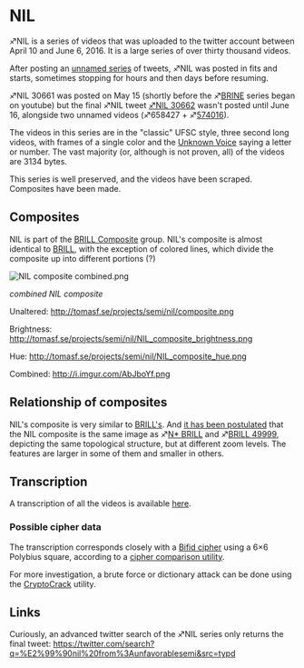 # NIL

♐NIL is a series of videos that was uploaded to the twitter account
between April 10 and June 6, 2016. It is a large series of over thirty
thousand videos.

After posting an [unnamed series](April_10_twitter_series "wikilink") of
tweets, ♐NIL was posted in fits and starts, sometimes stopping for hours
and then days before resuming.

♐NIL 30661 was posted on May 15 (shortly before the
♐[BRINE](BRINE "wikilink") series began on youtube) but the final ♐NIL
tweet
[♐NIL 30662](https://twitter.com/unfavorablesemi/status/743498928180563968)
wasn't posted until June 16, alongside two unnamed videos (♐658427 +
♐[574016](574016 "wikilink")).

The videos in this series are in the "classic" UFSC style, three second
long videos, with frames of a single color and the [Unknown Voice](Unknown_Voice "wikilink") saying a letter or number. The vast
majority (or, although is not proven, all) of the videos are 3134 bytes.

This series is well preserved, and the videos have been scraped.
Composites have been made.

## Composites

NIL is part of the [BRILL Composite](BRILL_Composite "wikilink") group.
NIL's composite is almost identical to [BRILL](BRILL "wikilink"), with
the exception of colored lines, which divide the composite up into
different portions (?)

![ NIL composite combined.png](_NIL_composite_combined.png)

*combined NIL composite*

Unaltered: <http://tomasf.se/projects/semi/nil/composite.png>

Brightness:
<http://tomasf.se/projects/semi/nil/NIL_composite_brightness.png>

Hue: <http://tomasf.se/projects/semi/nil/NIL_composite_hue.png>

Combined: <http://i.imgur.com/AbJboYf.png>

## Relationship of composites

NIL's composite is very similar to [BRILL's](BRILL "wikilink"). And [it has been postulated](https://www.reddit.com/r/UnfavorableSemicircle/comments/4hw7q0/end_of_nil/)
that the NIL composite is the same image as ♐[N\* BRILL](N*_BRILL "wikilink") and ♐[BRILL 49999](BRILL_49999 "wikilink"),
depicting the same topological structure, but at different zoom levels.
The features are larger in some of them and smaller in others.

## Transcription

A transcription of all the videos is available
[here](http://tomasf.se/projects/semi/nil/).

### Possible cipher data

The transcription corresponds closely with a [Bifid cipher](https://en.wikipedia.org/wiki/Bifid_cipher) using a 6×6 Polybius
square, according to a [cipher comparison utility](http://bionsgadgets.appspot.com/gadget_forms/refscore_extended.html).

For more investigation, a brute force or dictionary attack can be done
using the
[CryptoCrack](https://sites.google.com/site/cryptocrackprogram/home)
utility.

## Links

Curiously, an advanced twitter search of the ♐NIL series only returns
the final tweet:
<https://twitter.com/search?q=%E2%99%90nil%20from%3Aunfavorablesemi&src=typd>

